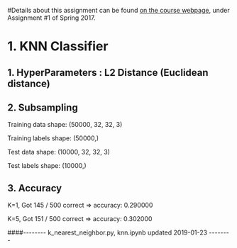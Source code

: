 #Details about this assignment can be found [on the course webpage](http://cs231n.github.io/), under Assignment #1 of Spring 2017.


# 1. KNN Classifier

## 1. HyperParameters : L2 Distance (Euclidean distance)

## 2. Subsampling 

Training data shape:  (50000, 32, 32, 3)

Training labels shape:  (50000,)

Test data shape:  (10000, 32, 32, 3)

Test labels shape:  (10000,)

## 3. Accuracy

K=1, Got 145 / 500 correct => accuracy: 0.290000

K=5, Got 151 / 500 correct => accuracy: 0.302000











####-------- k_nearest_neighbor.py, knn.ipynb updated 2019-01-23 --------
